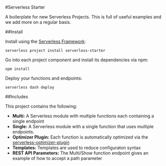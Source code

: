 #Serverless Starter

A boilerplate for new Serverless Projects.  This is full of useful examples and we add more on a regular basis.

##Install

Install using the [Serverless Framework](http://www.serverless.com):
```
serverless project install serverless-starter
```
Go into each project component and install its dependencies via npm:
```
npm install
```
Deploy your functions and endpoints:
```
serverless dash deploy
```

##Includes

This project contains the following:

* **Multi:** A Serverless module with multiple functions each containing a single endpoint
* **Single:** A Serverless module with a single function that uses multiple endpoints.
* **Optimizer Plugin:**  Each function is automatically optimized via the [serverless-optimizer-plugin](https://www.github.com/serverless/serverless-optimizer-plugin)
* **Templates:** Templates are used to reduce configuraton syntax
* **REST API Parameters:** The Multi/Show function endpoint gives an example of how to accept a path parameter

